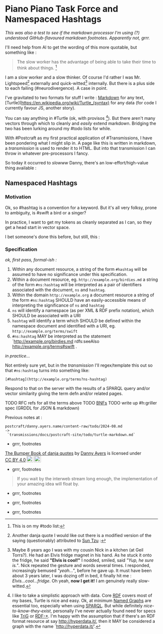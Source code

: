 # Piano Piano Task Force and Namespaced Hashtags

_This was also a test to see if the markdown processor I'm using (?) understood GitHub-flavoured markdown footnotes. Apparently not, grrr._

I'll need help from AI to get the wording of this more quotable, but something like :

> The slow worker has the advantage of being able to take their time to think about things. [^1]

I am a slow worker and a slow thinker. Of course I'd rather I was Mr. Lightspeed[^2] externally and quick-witted[^3] internally. But there is a plus side to each failing (#neurodivergence). A case in point.

I've gravitated to two formats for stuff I write : [Markdown](https://en.wikipedia.org/wiki/Markdown) for any text, [Turtle](https://en.wikipedia.org/wiki/Turtle_(syntax) for any data (for code I currently favour JS, another story).

You can say anything in #Turtle (ok, with provisos [^4]). But there aren't many vectors through which to cleanly and _easily_ extend markdown. Bridging the two has been lurking around my #todo lists for while.

With #Postcraft as my first practical application of #Transmissions, I have been pondering what I might slip in. A page like this is written in markdown, a _transmission_ is used to render it to HTML. But into that transmission I can throw in whatever pre-processors I fancy.

So today it occurred to _slowww_ Danny, there's an low-effort/high-value thing available :

## Namespaced Hashtags

### Motivation

Ok, so #hashtag is a convention for a keyword. But it's all very folksy, prone to ambiguity, is #swift a bird or a singer?

In practice, I want to get my tokens as cleanly separated as I can, so they get a head start in vector space.

I bet someone's done this before, but still, this :

### Specification

_ok, first pass, formal-ish :_

1. Within any document resource, a string of the form `#hashtag` will be assumed to have no significance under this specification.
2. Within a document resource, eg. `http://example.org/birdies.md` a string of the form `#ns:hashtag` will be interpreted as a pair of identifiers associated with the document, `ns` and `hashtag`.
3. Within the domain `http://example.org` a document resource a string of the form `#ns:hashtag` SHOULD have an easily-accessible means of interpreting the significance of `ns` and `hashtag`
4. `ns` will identify a namespace (as per XML & RDF prefix notation), which SHOULD be associated with a URI
5. `hashtag` will identify a term which SHOULD be defined within the namespace document and identified with a URI, eg. `http://example.org/terms/swift`
6. `#ns:hashtag` MAY be interpreted as the statement `<http://example.org/birdies.md> rdfs:seeAlso <http://example.org/terms#swift> .

_in practice..._

Not entirely sure yet, but in the _transmission_ I'll regex/template this out so that `#ns:hashtag` turns into something like:

```
[#hashtag](http://example.org/terms?ns-hashtag)
```

Respond to that on the server with the results of a SPARQL query and/or vector similarity giving the term defn and/or related pages.

TODO RFC refs for all the terms above
TODO [BNFs](https://en.wikipedia.org/wiki/Backus%E2%80%93Naur_form)
TODO write up #h:griller spec (GRDDL for JSON & markdown)

Previous notes at :

```
postcraft/danny.ayers.name/content-raw/todo/2024-08.md
->
 `transmissions/docs/postcraft-site/todo/turtle-markdown.md`
```

- grrr, footnotes

[^1]: This is on my #todo list:

<p xmlns:cc="http://creativecommons.org/ns#" xmlns:dct="http://purl.org/dc/terms/"><a property="dct:title" rel="cc:attributionURL" href="https://danny.ayers.name">The Bumper Book of danja quotes</a> by <a rel="cc:attributionURL dct:creator" property="cc:attributionName" href="https://danny.ayers.name/me">Danny Ayers</a> is licensed under <a href="https://creativecommons.org/licenses/by/4.0/?ref=chooser-v1" target="_blank" rel="license noopener noreferrer" style="display:inline-block;">CC BY 4.0<img style="height:22px!important;margin-left:3px;vertical-align:text-bottom;" src="https://mirrors.creativecommons.org/presskit/icons/cc.svg?ref=chooser-v1" alt=""><img style="height:22px!important;margin-left:3px;vertical-align:text-bottom;" src="https://mirrors.creativecommons.org/presskit/icons/by.svg?ref=chooser-v1" alt=""></a></p>

- grrr, footnotes

[^2]: Another danja quote I would like out there is a modified version of the saying (questionably) attributed to [Sun Tzu](https://en.wikipedia.org/wiki/Sun_Tzu) :

> If you wait by the interweb stream long enough, the implementation of your amazing idea will float by.

- grrr, footnotes

[^3]: Maybe 8 years ago I was with my cousin Nick in a kitchen (at Geil Torrs?). He had an Elvis fridge magnet in his hand. As he stuck it onto the fridge, he said **"Elvis is cool!"** I nodded, smiled, said _"Yup, he sure is."_. Nick repeated the gesture and words several times. I responded, increasingly bemused _"yeah..."_, before he gave up. It must have been about 3 years later, I was dozing off in bed, it finally hit me : _Elvis...cool...fridge_. Oh yeah, **now I get it!** I am genuinely really slow-witted.

- grrr, footnotes

[^4]: I like to take a simplistic approach with data. Core [RDF](https://en.wikipedia.org/wiki/Resource_Description_Framework) covers most of my bases, Turtle is nice and easy. Ok, at minimum [Named Graphs](https://en.wikipedia.org/wiki/Named_graph)[^5] are essential too, especially when using [SPARQL](https://en.wikipedia.org/wiki/SPARQL). But while definitely _nice-to-know-they-exist_, personally I've never actually found need for specs like [TriG](<https://en.wikipedia.org/wiki/TriG_(syntax)>) or [RDF-\*](https://www.ontotext.com/knowledgehub/fundamentals/what-is-rdf-star/). I'm happy with the assumption that if there's an RDF format resource at say http://hyperdata.it/, then it MAY be considered a graph with the name `http://hyperdata.it/'.

- grrr, footnotes

[^5]: The Wikipedia page for [Named Graphs](https://en.wikipedia.org/wiki/Named_graph) is still largely as I created it in 2010 (hat tip to self, but it did take me me 5 years to see their value, slowwww). TODO ping @bobdc & Jeremy Carroll, prompt them to revise that page.
